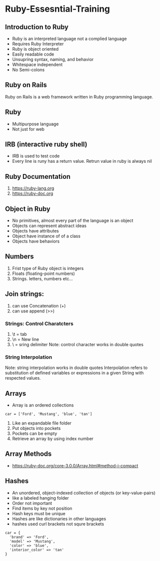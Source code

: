 # Ruby-Essesntial-Training

## Introduction to Ruby
-  Ruby is an interpreted language not a complied language
-  Requires Ruby Interpreter
-  Ruby is object oriented 
-  Easily readable code
-  Unsupring syntax, naming, and behavior
-  Whitespace independent
-  No Semi-colons

## Ruby on Rails
Ruby on Rails is a web framework written in Ruby programming language.

## Ruby
- Multipurpose language
- Not just for web

## IRB (interactive ruby shell)
- IRB is used to test code
- Every line is runy has a return value. Retrun value in ruby is always nil

## Ruby Documentation
1. https://ruby-lang.org
2. https://ruby-doc.org

## Object in Ruby
- No primitives, almost every part of the language is an object
- Objects can represent abstract ideas
- Objects have attributes
- Object have instance of of a class
- Objects have behaviors

## Numbers
1. Frist type of Ruby object is integers
2. Floats (floating-point numbers)
3. Strings. letters, numbers etc...

## Join strings: 
1. can use Concatenation (+)
2. can use append (>>)

### Strings: Control Charatcters
1.  \t =  tab 
2.  \n = New line
3.  \ = sring delimiter
 Note: control character works in double quotes
### String Interpolation
 Note: string interpolation works in double quotes
Interpolation refers to substitution of defined variables or expressions in a given String with respected values.

## Arrays
- Array is an ordered collections
```
car = ['Ford', 'Mustang', 'blue', 'tan']
```

1. Like an expandable file folder
2. Put objects into pockets
3. Pockets can be empty
4. Retrieve an array by using index number

## Array Methods

- https://ruby-doc.org/core-3.0.0/Array.html#method-i-compact

## Hashes
- An unordered, object-indexed collection of objects (or key-value-pairs)
- like a labeled hanging folder
- Order not important
- Find items by key not position
- Hash keys must be unique
- Hashes are like dictionaries in other languages
- hashes used curl brackets not squre brackets

```
car = {
  'brand' => 'Ford', 
  'model' => 'Mustang', 
  'color' => 'blue', 
  'interior_color' => 'tan'
}
```

